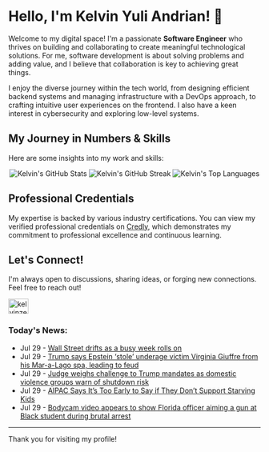 # Hello, I'm Kelvin Yuli Andrian! 👋

Welcome to my digital space! I'm a passionate **Software Engineer** who thrives on building and collaborating to create meaningful technological solutions. For me, software development is about solving problems and adding value, and I believe that collaboration is key to achieving great things.

I enjoy the diverse journey within the tech world, from designing efficient backend systems and managing infrastructure with a DevOps approach, to crafting intuitive user experiences on the frontend. I also have a keen interest in cybersecurity and exploring low-level systems.

## My Journey in Numbers & Skills

Here are some insights into my work and skills:

<p align="center">
  <img src="https://github-readme-stats.vercel.app/api?username=kelvinzer0&show_icons=true&theme=radical" alt="Kelvin's GitHub Stats" />
  <img src="https://github-readme-streak-stats.herokuapp.com/?user=kelvinzer0&theme=radical" alt="Kelvin's GitHub Streak" />
  <img src="https://github-readme-stats.vercel.app/api/top-langs/?username=kelvinzer0&layout=compact&theme=radical" alt="Kelvin's Top Languages" />
</p>

## Professional Credentials

My expertise is backed by various industry certifications. You can view my verified professional credentials on [Credly](https://www.credly.com/users/kelvin-yuli-andrian/badges), which demonstrates my commitment to professional excellence and continuous learning.

## Let's Connect!

I'm always open to discussions, sharing ideas, or forging new connections. Feel free to reach out!

<p align="left">
    <a href="https://linkedin.com/in/kelvinzero" target="blank"><img align="center" src="https://cdn.jsdelivr.net/npm/simple-icons@3.0.1/icons/linkedin.svg" alt="kelvinzero" height="30" width="40" /></a>
</p>

### Today's News:

<!-- feed start -->
- Jul 29 - [Wall Street drifts as a busy week rolls on](https://www.yahoo.com/news/videos/wall-street-drifts-busy-week-201638853.html)
- Jul 29 - [Trump says Epstein ‘stole’ underage victim Virginia Giuffre from his Mar-a-Lago spa, leading to feud](https://www.yahoo.com/news/articles/trump-says-epstein-stole-underage-181659213.html)
- Jul 29 - [Judge weighs challenge to Trump mandates as domestic violence groups warn of shutdown risk](https://www.yahoo.com/news/articles/judge-weighs-challenge-trump-mandates-195132336.html)
- Jul 29 - [AIPAC Says It’s Too Early to Say if They Don’t Support Starving Kids](https://www.yahoo.com/news/articles/aipac-says-too-early-don-193735021.html)
- Jul 29 - [Bodycam video appears to show Florida officer aiming a gun at Black student during brutal arrest](https://www.yahoo.com/news/articles/bodycam-video-appears-show-florida-192536368.html)
<!-- feed end -->

---

Thank you for visiting my profile!